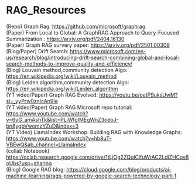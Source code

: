 # RAG_Resources

(Repo)  Graph Rag: https://github.com/microsoft/graphrag    
(Paper) From Local to Global: A GraphRAG Approach to Query-Focused Summarization : https://arxiv.org/pdf/2404.16130   
(Paper) Graph RAG survery paper: https://arxiv.org/pdf/2501.00309   
(Blog/Paper) Drift Search: https://www.microsoft.com/en-us/research/blog/introducing-drift-search-combining-global-and-local-search-methods-to-improve-quality-and-efficiency/   
(Blog) Louvain method,community detection Algo: https://en.wikipedia.org/wiki/Louvain_method     
(Blog) Leiden algorithm,community detection Algo: https://en.wikipedia.org/wiki/Leiden_algorithm      
(YT video/Paper) Graph RAG Evolved: https://youtu.be/oetP9uksUwM?si=_yyPrw0znlcAn9Ie   
(YT video/Paper) Graph RAG Microsoft repo tutorial: https://www.youtube.com/watch?v=6vG_amAshTk&list=PLiWfgIMEgWnZ3oebJ-bn8ygbVwomzYZuD&index=3    
(YT Video) LlamaIndex Workshop: Building RAG with Knowledge Graphs: https://www.youtube.com/watch?v=hb8uT-VBEwQ&ab_channel=LlamaIndex    
(collab Notebook) https://colab.research.google.com/drive/1tLjOg2ZQuIClfuWrAC2LdiZHCov8oUbs?usp=sharing   
(Blog) Google RAG blog: https://cloud.google.com/blog/products/ai-machine-learning/rags-powered-by-google-search-technology-part-1

